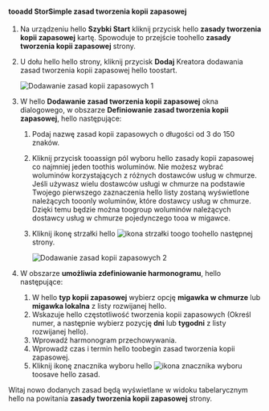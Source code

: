 <!--author=v-sharos last changed: 11/06/15-->

#### <a name="tooadd-a-storsimple-backup-policy"></a>tooadd StorSimple zasad tworzenia kopii zapasowej
1. Na urządzeniu hello **Szybki Start** kliknij przycisk hello **zasady tworzenia kopii zapasowej** kartę. Spowoduje to przejście toohello **zasady tworzenia kopii zapasowej** strony.
2. U dołu hello hello strony, kliknij przycisk **Dodaj** Kreatora dodawania zasad tworzenia kopii zapasowej hello toostart.
   
    ![Dodawanie zasad kopii zapasowych 1](./media/storsimple-add-backup-policy-u2/AddBackupPolicy1.png)
3. W hello **Dodawanie zasad tworzenia kopii zapasowej** okna dialogowego, w obszarze **Definiowanie zasad tworzenia kopii zapasowej**, hello następujące:
   
   1. Podaj nazwę zasad kopii zapasowych o długości od 3 do 150 znaków.
   2. Kliknij przycisk tooassign pól wyboru hello zasady kopii zapasowej co najmniej jeden toothis woluminów. Nie możesz wybrać woluminów korzystających z różnych dostawców usług w chmurze. Jeśli używasz wielu dostawców usługi w chmurze na podstawie Twojego pierwszego zaznaczenia hello listy zostaną wyświetlone należących tooonly woluminów, które dostawcy usług w chmurze. Dzięki temu będzie można toogroup woluminów należących dostawcy usług w chmurze pojedynczego tooa w migawce.
   3. Kliknij ikonę strzałki hello ![ikona strzałki](./media/storsimple-add-backup-policy-u2/HCS_ArrowIcon-include.png) toogo toohello następnej strony.
      
      ![Dodawanie zasad kopii zapasowych 2](./media/storsimple-add-backup-policy-u2/AddBackupPolicy2.png)
4. W obszarze **umożliwia zdefiniowanie harmonogramu**, hello następujące:
   
   1. W hello **typ kopii zapasowej** wybierz opcję **migawka w chmurze** lub **migawka lokalna** z listy rozwijanej hello.
   2. Wskazuje hello częstotliwość tworzenia kopii zapasowych (Określ numer, a następnie wybierz pozycję **dni** lub **tygodni** z listy rozwijanej hello).
   3. Wprowadź harmonogram przechowywania.
   4. Wprowadź czas i termin hello toobegin zasad tworzenia kopii zapasowej.  
   5. Kliknij ikonę znacznika wyboru hello ![ikona znacznika wyboru](./media/storsimple-add-backup-policy-u2/HCS_CheckIcon-include.png) toosave hello zasad.

Witaj nowo dodanych zasad będą wyświetlane w widoku tabelarycznym hello na powitania **zasady tworzenia kopii zapasowej** strony.

